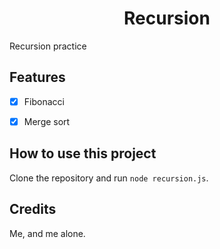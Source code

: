 <h1 align="center">Recursion</h1>
Recursion practice

Features
--------
- [x] Fibonacci
- [x] Merge sort


How to use this project
-----------------------
Clone the repository and run `node recursion.js`.

Credits
-------
Me, and me alone.
